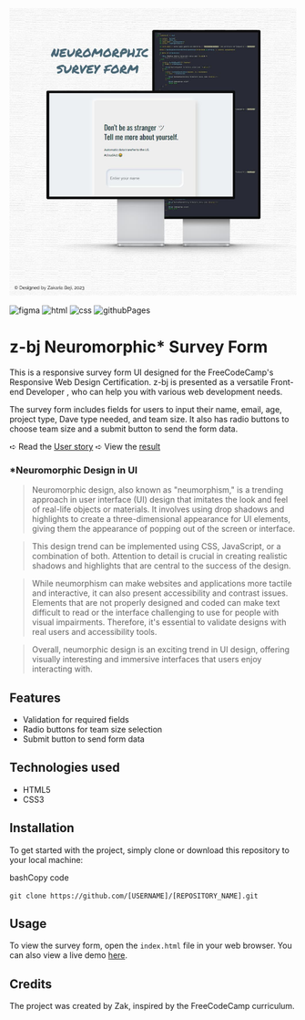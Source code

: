 ![banner](https://github.com/z-bj/Dont-be-a-Stranger/blob/master/neuromorphic-form-banner.jpg)

![figma](https://img.shields.io/badge/Figma-F24E1E.svg?style=for-the-badge&logo=Figma&logoColor=white)
![html](https://img.shields.io/badge/HTML5-E34F26.svg?style=for-the-badge&logo=HTML5&logoColor=white)
![css](https://img.shields.io/badge/CSS3-1572B6.svg?style=for-the-badge&logo=CSS3&logoColor=white)
![githubPages](https://img.shields.io/badge/GitHub%20Pages-222222.svg?style=for-the-badge&logo=GitHub-Pages&logoColor=white)



# z-bj Neuromorphic* Survey Form

This is a responsive survey form UI designed for the FreeCodeCamp's Responsive Web Design Certification. z-bj is presented as a versatile Front-end Developer   , who can help you with various web development needs.

The survey form includes fields for users to input their name, email, age, project type, Dave type needed, and team size. It also has radio buttons to choose team size and a submit button to send the form data.

➪ Read the [User story](https://github.com/z-bj/Dont-be-a-Stranger/blob/master/User_story.md)
➪ View the [result](https://z-bj.github.io/Dont-be-a-Stranger/)


### *Neuromorphic Design in UI

> Neuromorphic design, also known as "neumorphism," is a trending approach in user interface (UI) design that imitates the look and feel of real-life objects or materials. It involves using drop shadows and highlights to create a three-dimensional appearance for UI elements, giving them the appearance of popping out of the screen or interface.

> This design trend can be implemented using CSS, JavaScript, or a combination of both. Attention to detail is crucial in creating realistic shadows and highlights that are central to the success of the design.

> While neumorphism can make websites and applications more tactile and interactive, it can also present accessibility and contrast issues. Elements that are not properly designed and coded can make text difficult to read or the interface challenging to use for people with visual impairments. Therefore, it's essential to validate designs with real users and accessibility tools.

> Overall, neumorphic design is an exciting trend in UI design, offering visually interesting and immersive interfaces that users enjoy interacting with.

## Features

-   Validation for required fields
-   Radio buttons for team size selection
-   Submit button to send form data

## Technologies used

-   HTML5
-   CSS3

## Installation

To get started with the project, simply clone or download this repository to your local machine:

bashCopy code

`git clone https://github.com/[USERNAME]/[REPOSITORY_NAME].git`

## Usage

To view the survey form, open the `index.html` file in your web browser. You can also view a live demo [here](z-bj.github.io/Dont-be-a-Stranger/).

## Credits

The project was created by Zak, inspired by the FreeCodeCamp curriculum.




